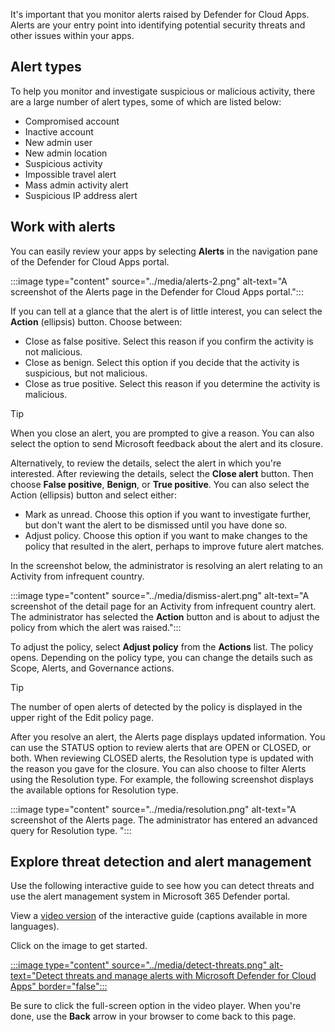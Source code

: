 It's important that you monitor alerts raised by Defender for Cloud Apps. Alerts are your entry point into identifying potential security threats and other issues within your apps.

## Alert types

To help you monitor and investigate suspicious or malicious activity, there are a large number of alert types, some of which are listed below:

- Compromised account
- Inactive account
- New admin user
- New admin location
- Suspicious activity
- Impossible travel alert 
- Mass admin activity alert
- Suspicious IP address alert

## Work with alerts

You can easily review your apps by selecting **Alerts** in the navigation pane of the Defender for Cloud Apps portal.

:::image type="content" source="../media/alerts-2.png" alt-text="A screenshot of the Alerts page in the Defender for Cloud Apps portal.":::

If you can tell at a glance that the alert is of little interest, you can select the **Action** (ellipsis) button. Choose between:

- Close as false positive. Select this reason if you confirm the activity is not malicious.
- Close as benign. Select this option if you decide that the activity is suspicious, but not malicious.
- Close as true positive. Select this reason if you determine the activity is malicious.

> [!TIP]
> When you close an alert, you are prompted to give a reason. You can also select the option to send Microsoft feedback about the alert and its closure.

Alternatively, to review the details, select the alert in which you're interested. After reviewing the details, select the **Close alert** button. Then choose **False positive**, **Benign**, or **True positive**. You can also select the Action (ellipsis) button and select either:

- Mark as unread. Choose this option if you want to investigate further, but don't want the alert to be dismissed until you have done so.
- Adjust policy. Choose this option if you want to make changes to the policy that resulted in the alert, perhaps to improve future alert matches.

In the screenshot below, the administrator is resolving an alert relating to an Activity from infrequent country.

:::image type="content" source="../media/dismiss-alert.png" alt-text="A screenshot of the detail page for an Activity from infrequent country alert. The administrator has selected the **Action** button and is about to adjust the policy from which the alert was raised.":::

To adjust the policy, select **Adjust policy** from the **Actions** list. The policy opens. Depending on the policy type, you can change the details such as Scope, Alerts, and Governance actions.

> [!TIP]
> The number of open alerts of detected by the policy is displayed in the upper right of the Edit policy page.

After you resolve an alert, the Alerts page displays updated information. You can use the STATUS option to review alerts that are OPEN or CLOSED, or both. When reviewing CLOSED alerts, the Resolution type is updated with the reason you gave for the closure. You can also choose to filter Alerts using the Resolution type. For example, the following screenshot displays the available options for Resolution type.

:::image type="content" source="../media/resolution.png" alt-text="A screenshot of the Alerts page. The administrator has entered an advanced query for Resolution type. ":::

## Explore threat detection and alert management

Use the following interactive guide to see how you can detect threats and use the alert management system in Microsoft 365 Defender portal.

View a [video version](https://www.microsoft.com/videoplayer/embed/RWJISe) of the interactive guide (captions available in more languages).

Click on the image to get started.

[:::image type="content" source="../media/detect-threats.png" alt-text="Detect threats and manage alerts with Microsoft Defender for Cloud Apps" border="false":::](https://aka.ms/DetectThreats-ManageAlerts-MCAS_InteractiveGuide)

Be sure to click the full-screen option in the video player. When you're done, use the **Back** arrow in your browser to come back to this page.
